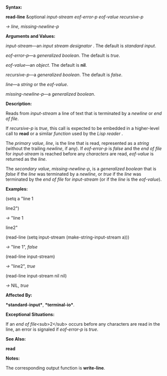  

**Syntax:** 

**read-line** &optional *input-stream eof-error-p eof-value recursive-p* 

*→ line, missing-newline-p* 

**Arguments and Values:** 

*input-stream*—an *input stream designator* . The default is *standard input*. 

*eof-error-p*—a *generalized boolean*. The default is *true*. 

*eof-value*—an *object*. The default is **nil**. 

*recursive-p*—a *generalized boolean*. The default is *false*. 

*line*—a *string* or the *eof-value*. 

*missing-newline-p*—a *generalized boolean*. 

**Description:** 

Reads from *input-stream* a line of text that is terminated by a *newline* or *end of file*. 

If *recursive-p* is *true*, this call is expected to be embedded in a higher-level call to **read** or a similar *function* used by the *Lisp reader* . 

The *primary value*, *line*, is the line that is read, represented as a *string* (without the trailing *newline*, if any). If *eof-error-p* is *false* and the *end of file* for *input-stream* is reached before any *characters* are read, *eof-value* is returned as the *line*. 

The *secondary value*, *missing-newline-p*, is a *generalized boolean* that is *false* if the *line* was terminated by a *newline*, or *true* if the *line* was terminated by the *end of file* for *input-stream* (or if the *line* is the *eof-value*). 

**Examples:** 

(setq a "line 1 

line2") 

*→* "line 1 

line2" 

(read-line (setq input-stream (make-string-input-stream a))) 

*→* "line 1", *false* 

(read-line input-stream) 

*→* "line2", *true* 

(read-line input-stream nil nil) 

*→* NIL, *true* 



 

 

**Affected By:** 

**\*standard-input\***, **\*terminal-io\***. 

**Exceptional Situations:** 

If an *end of file*&#60;sub&#62;2&#60;/sub&#62; occurs before any characters are read in the line, an error is signaled if *eof-error-p* is *true*. 

**See Also:** 

**read** 

**Notes:** 

The corresponding output function is **write-line**. 

